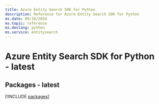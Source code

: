 ```yaml
---
title: Azure Entity Search SDK for Python
description: Reference for Azure Entity Search SDK for Python
ms.date: 09/18/2024
ms.topic: reference
ms.devlang: python
ms.service: entitysearch
---
```

# Azure Entity Search SDK for Python - latest
## Packages - latest
[!INCLUDE [packages](entity-search-index.md)]